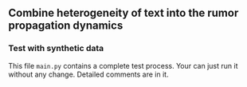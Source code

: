## Combine heterogeneity of text into the rumor propagation dynamics

### Test with synthetic data

This file `main.py` contains a complete test process. Your can just run it without any change. Detailed comments are in it.